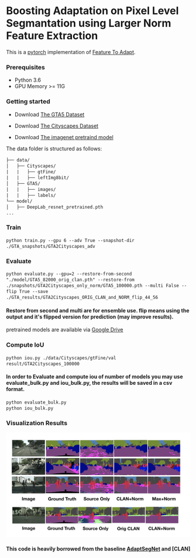# Boosting Adaptation on Pixel Level Segmantation using Larger Norm Feature Extraction
This is a [pytorch](http://pytorch.org/) implementation of [Feature To Adapt](http://openaccess.thecvf.com/content_CVPR_2019/papers/Luo_Taking_a_Closer_Look_at_Domain_Shift_Category-Level_Adversaries_for_CVPR_2019_paper.pdf).

### Prerequisites
- Python 3.6
- GPU Memory >= 11G

### Getting started

- Download [The GTA5 Dataset]( https://download.visinf.tu-darmstadt.de/data/from_games/ )

- Download [The Cityscapes Dataset]( https://www.cityscapes-dataset.com/ )

- Download [The imagenet pretraind model]( https://drive.google.com/open?id=13kjtX481LdtgJcpqD3oROabZyhGLSBm2 )

The data folder is structured as follows:
```
├── data/
│   ├── Cityscapes/     
|   |   ├── gtFine/
|   |   ├── leftImg8bit/
│   ├── GTA5/
|   |   ├── images/
|   |   ├── labels/			
└── model/
│   ├── DeepLab_resnet_pretrained.pth
...
```

### Train
```
python train.py --gpu 6 --adv True --snapshot-dir ./GTA_snapshots/GTA2Cityscapes_adv 
```

### Evaluate
```
python evaluate.py --gpu=2 --restore-from-second "./model/GTA5_82000_orig_clan.pth" --restore-from ./snapshots/GTA2Cityscapes_only_norm/GTA5_100000.pth --multi False --flip True --save ./GTA_results/GTA2Cityscapes_ORIG_CLAN_and_NORM_flip_44_56
```
#### Restore from second and multi are for ensemble use. flip means using the output and it's flipped version for prediction (may improve results).

pretrained models are available via [Google Drive]( https://drive.google.com/drive/folders/1LdTSOw80Nd5fHsMiosP187QDo5LR6Rnf?usp=sharing )

### Compute IoU
```
python iou.py ./data/Cityscapes/gtFine/val result/GTA2Cityscapes_100000
```

#### In order to Evaluate and compute iou of number of models you may use evaluate_bulk.py and iou_bulk.py, the results will be saved in a csv format.
```
python evaluate_bulk.py
python iou_bulk.py
```

### Visualization Results
<p align="left">
	<img src="https://github.com/omerlandau/FeatureToAdapt/blob/master/results_visualization.png"  alt="(a)"/>

</p>


#### This code is heavily borrowed from the baseline [AdaptSegNet]( https://github.com/wasidennis/AdaptSegNet ) and [CLAN]

